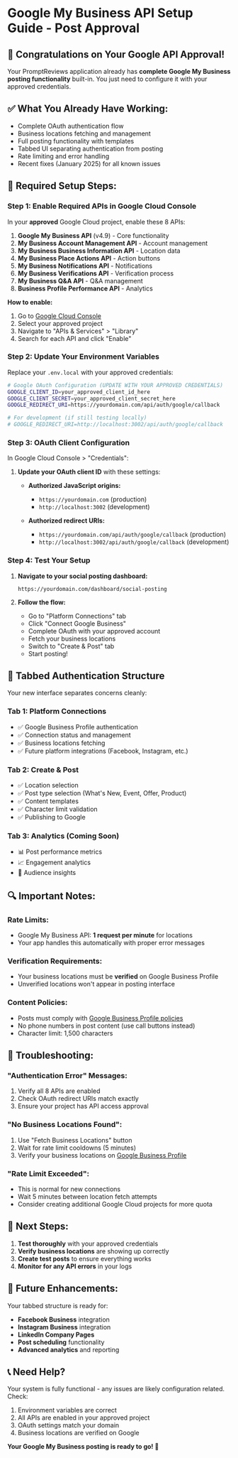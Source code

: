 # Google My Business API Setup Guide - Post Approval

## 🎉 Congratulations on Your Google API Approval!

Your PromptReviews application already has **complete Google My Business posting functionality** built-in. You just need to configure it with your approved credentials.

## ✅ What You Already Have Working:
- Complete OAuth authentication flow
- Business locations fetching and management  
- Full posting functionality with templates
- Tabbed UI separating authentication from posting
- Rate limiting and error handling
- Recent fixes (January 2025) for all known issues

## 🔧 Required Setup Steps:

### Step 1: Enable Required APIs in Google Cloud Console

In your **approved** Google Cloud project, enable these 8 APIs:

1. **Google My Business API** (v4.9) - Core functionality
2. **My Business Account Management API** - Account management
3. **My Business Business Information API** - Location data
4. **My Business Place Actions API** - Action buttons
5. **My Business Notifications API** - Notifications
6. **My Business Verifications API** - Verification process
7. **My Business Q&A API** - Q&A management  
8. **Business Profile Performance API** - Analytics

**How to enable:**
1. Go to [Google Cloud Console](https://console.cloud.google.com)
2. Select your approved project
3. Navigate to "APIs & Services" > "Library"
4. Search for each API and click "Enable"

### Step 2: Update Your Environment Variables

Replace your `.env.local` with your approved credentials:

```bash
# Google OAuth Configuration (UPDATE WITH YOUR APPROVED CREDENTIALS)
GOOGLE_CLIENT_ID=your_approved_client_id_here
GOOGLE_CLIENT_SECRET=your_approved_client_secret_here
GOOGLE_REDIRECT_URI=https://yourdomain.com/api/auth/google/callback

# For development (if still testing locally)
# GOOGLE_REDIRECT_URI=http://localhost:3002/api/auth/google/callback
```

### Step 3: OAuth Client Configuration

In Google Cloud Console > "Credentials":

1. **Update your OAuth client ID** with these settings:
   - **Authorized JavaScript origins:**
     - `https://yourdomain.com` (production)
     - `http://localhost:3002` (development)
   
   - **Authorized redirect URIs:**
     - `https://yourdomain.com/api/auth/google/callback` (production)
     - `http://localhost:3002/api/auth/google/callback` (development)

### Step 4: Test Your Setup

1. **Navigate to your social posting dashboard:**
   ```
   https://yourdomain.com/dashboard/social-posting
   ```

2. **Follow the flow:**
   - Go to "Platform Connections" tab
   - Click "Connect Google Business"
   - Complete OAuth with your approved account
   - Fetch your business locations
   - Switch to "Create & Post" tab
   - Start posting!

## 🎯 **Tabbed Authentication Structure**

Your new interface separates concerns cleanly:

### **Tab 1: Platform Connections**
- ✅ Google Business Profile authentication
- ✅ Connection status and management
- ✅ Business locations fetching
- ✅ Future platform integrations (Facebook, Instagram, etc.)

### **Tab 2: Create & Post**
- ✅ Location selection
- ✅ Post type selection (What's New, Event, Offer, Product)
- ✅ Content templates
- ✅ Character limit validation
- ✅ Publishing to Google

### **Tab 3: Analytics** (Coming Soon)
- 📊 Post performance metrics
- 📈 Engagement analytics
- 🎯 Audience insights

## 🔍 **Important Notes:**

### **Rate Limits:**
- Google My Business API: **1 request per minute** for locations
- Your app handles this automatically with proper error messages

### **Verification Requirements:**
- Your business locations must be **verified** on Google Business Profile
- Unverified locations won't appear in posting interface

### **Content Policies:**
- Posts must comply with [Google Business Profile policies](https://support.google.com/business/answer/7213077)
- No phone numbers in post content (use call buttons instead)
- Character limit: 1,500 characters

## 🚨 **Troubleshooting:**

### **"Authentication Error" Messages:**
1. Verify all 8 APIs are enabled
2. Check OAuth redirect URIs match exactly
3. Ensure your project has API access approval

### **"No Business Locations Found":**
1. Use "Fetch Business Locations" button
2. Wait for rate limit cooldowns (5 minutes)
3. Verify your business locations on [Google Business Profile](https://business.google.com)

### **"Rate Limit Exceeded":**
- This is normal for new connections
- Wait 5 minutes between location fetch attempts
- Consider creating additional Google Cloud projects for more quota

## 🎉 **Next Steps:**

1. **Test thoroughly** with your approved credentials
2. **Verify business locations** are showing up correctly
3. **Create test posts** to ensure everything works
4. **Monitor for any API errors** in your logs

## 🔮 **Future Enhancements:**

Your tabbed structure is ready for:
- **Facebook Business** integration
- **Instagram Business** integration  
- **LinkedIn Company Pages**
- **Post scheduling** functionality
- **Advanced analytics** and reporting

## 📞 **Need Help?**

Your system is fully functional - any issues are likely configuration related. Check:
1. Environment variables are correct
2. All APIs are enabled in your approved project
3. OAuth settings match your domain
4. Business locations are verified on Google

**Your Google My Business posting is ready to go! 🚀**